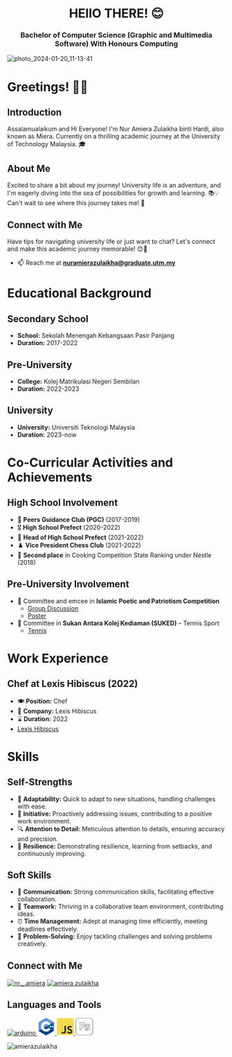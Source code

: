 <h1 align="center">HEllO THERE! 😊</h1>
<h3 align="center">Bachelor of Computer Science (Graphic and Multimedia Software) With Honours Computing</h3>

![photo_2024-01-20_11-13-41](https://github.com/amierazulaikha/amierazulaikha/assets/148413070/7651e38e-8bd0-46f7-8ce4-12a804db9080)

# Greetings! 🌟✨

## Introduction
Assalamualaikum and Hi Everyone! I'm Nur Amiera Zulaikha binti Hardi, also known as Miera. Currently on a thrilling academic journey at the University of Technology Malaysia. 🎓

## About Me
Excited to share a bit about my journey! University life is an adventure, and I'm eagerly diving into the sea of possibilities for growth and learning. 📚💡 Can't wait to see where this journey takes me! 🌈

## Connect with Me
Have tips for navigating university life or just want to chat? Let's connect and make this academic journey memorable! 😊🌱
- 📫 Reach me at **nuramierazulaikha@graduate.utm.my**

# Educational Background

## Secondary School
- **School:** Sekolah Menengah Kebangsaan Pasir Panjang
- **Duration:** 2017-2022

## Pre-University
- **College:** Kolej Matrikulasi Negeri Sembilan
- **Duration:** 2022-2023

## University
- **University:** Universiti Teknologi Malaysia
- **Duration:** 2023-now

# Co-Curricular Activities and Achievements

## High School Involvement
- 🌟 **Peers Guidance Club (PGC)** (2017-2019)
- 🎖️ **High School Prefect** (2020-2022)
- 👑 **Head of High School Prefect** (2021-2022)
- ♟️ **Vice President Chess Club** (2021-2022)
- 🥈 **Second place** in Cooking Competition State Ranking under Nestle (2018)

## Pre-University Involvement
- 🎤 Committee and emcee in **Islamic Poetic and Patriotism Competition**
  - [Group Discussion](https://github.com/amierazulaikha/amierazulaikha/assets/148413070/88781fef-b468-4960-993e-6765811daf4a)
  - [Poster](https://github.com/amierazulaikha/amierazulaikha/assets/148413070/e5f4fba7-e4ce-420f-a383-812e451bfafc)
- 🎾 Committee in **Sukan Antara Kolej Kediaman (SUKED)** – Tennis Sport
  - [Tennis](https://github.com/amierazulaikha/amierazulaikha/assets/148413070/701ff8d5-b032-4994-8b4d-a0c338bafe0c)

# Work Experience

## Chef at Lexis Hibiscus (2022)
- 🍽️ **Position:** Chef
- 🏢 **Company:** Lexis Hibiscus
- ⌛ **Duration:** 2022
- [Lexis Hibiscus](https://github.com/amierazulaikha/amierazulaikha/assets/148413070/1e1aee4e-0aef-4540-9bac-6c683b8d0159)

# Skills

## Self-Strengths
- 💪 **Adaptability:** Quick to adapt to new situations, handling challenges with ease.
- 🚀 **Initiative:** Proactively addressing issues, contributing to a positive work environment.
- 🔍 **Attention to Detail:** Meticulous attention to details, ensuring accuracy and precision.
- 🌱 **Resilience:** Demonstrating resilience, learning from setbacks, and continuously improving.

## Soft Skills
- 📢 **Communication:** Strong communication skills, facilitating effective collaboration.
- 🤝 **Teamwork:** Thriving in a collaborative team environment, contributing ideas.
- ⏰ **Time Management:** Adept at managing time efficiently, meeting deadlines effectively.
- 🧠 **Problem-Solving:** Enjoy tackling challenges and solving problems creatively.

## Connect with Me
<p align="left">
  <a href="https://instagram.com/nr._.amiera" target="blank"><img align="center" src="https://raw.githubusercontent.com/rahuldkjain/github-profile-readme-generator/master/src/images/icons/Social/instagram.svg" alt="nr._.amiera" height="30" width="40" /></a>
  <a href="https://www.youtube.com/c/amiera zulaikha" target="blank"><img align="center" src="https://raw.githubusercontent.com/rahuldkjain/github-profile-readme-generator/master/src/images/icons/Social/youtube.svg" alt="amiera zulaikha" height="30" width="40" /></a>
</p>

## Languages and Tools
  <a href="https://www.arduino.cc/" target="_blank" rel="noreferrer"> <img src="https://cdn.worldvectorlogo.com/logos/arduino-1.svg" alt="arduino" width="40" height="40"/> </a>
  <a href="https://www.w3schools.com/cpp/" target="_blank" rel="noreferrer"> <img src="https://raw.githubusercontent.com/devicons/devicon/master/icons/cplusplus/cplusplus-original.svg" alt="cplusplus" width="40" height="40"/> </a>
  <a href="https://developer.mozilla.org/en-US/docs/Web/JavaScript" target="_blank" rel="noreferrer"> <img src="https://raw.githubusercontent.com/devicons/devicon/master/icons/javascript/javascript-original.svg" alt="javascript" width="40" height="40"/> </a>
  <a href="https://www.photoshop.com/en" target="_blank" rel="noreferrer"> <img src="https://raw.githubusercontent.com/devicons/devicon/master/icons/photoshop/photoshop-line.svg" alt="photoshop" width="40" height="40"/> </a>
  

<p align="left">
  <img src="https://github-readme-stats.vercel.app/api/top-langs?username=amierazulaikha&show_icons=true&locale=en&layout=compact" alt="amierazulaikha" />
</p>

<p align="
